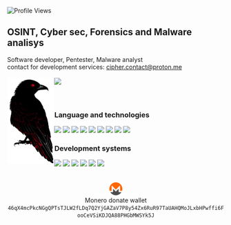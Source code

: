 ![Profile Views](https://komarev.com/ghpvc/?username=cipher0xdev&color=red)

<div align="left">
  <h2 align="left">OSINT, Cyber sec, Forensics and Malware analisys</h2>
  Software developer, Pentester, Malware analyst
  <br>
  contact for development services: <a href="mailto:cipher.contact@proton.me">cipher.contact@proton.me</a>
  <br>
  <br>
  <img align="left" height="200em" src="logo.png"/>
</div>

<div align="left">
    <img src="https://github-readme-stats.vercel.app/api/top-langs?username=cipher0xdev&show_icons=true&include_all_commits=true&count_private=true&theme=apprentice&hide_border=true&bg_color=0D1117&layout=compact">
</div>
<br>
<br>
<div align="left" > 
  <h3> Language and technologies</h3>
  <img src="https://readme-components.vercel.app/api?component=logo&logo=c&text=false&fill=transparent&textfill=white&">
  <img src="https://readme-components.vercel.app/api?component=logo&logo=cplusplus&text=false&fill=transparent&textfill=white&">
  <img src="https://readme-components.vercel.app/api?component=logo&logo=powershell&text=false&fill=transparent&textfill=white&">
  <img src="https://readme-components.vercel.app/api?component=logo&logo=neovim&text=false&fill=transparent&textfill=white&">
  <img src="https://readme-components.vercel.app/api?component=logo&logo=vim&text=false&fill=transparent&textfill=white">
  <img src="https://readme-components.vercel.app/api?component=logo&logo=qt&text=false&fill=transparent&textfill=white&">
  <img src="https://readme-components.vercel.app/api?component=logo&logo=webassembly&text=false&fill=transparent&textfill=white&">
  <img src="https://readme-components.vercel.app/api?component=logo&logo=blender&text=false&fill=transparent&textfill=white&">
  <img src="https://readme-components.vercel.app/api?component=logo&logo=archlinux&text=false&fill=transparent&textfill=white&">
</div>

<div align="left" > 
  <h3> Development systems</h3>
  <img src="https://readme-components.vercel.app/api?component=logo&logo=linux&text=false&fill=transparent&textfill=white&">  
  <img src="https://readme-components.vercel.app/api?component=logo&logo=archlinux&text=false&fill=transparent&textfill=white&">
  <img src="https://readme-components.vercel.app/api?component=logo&logo=ubuntu&text=false&fill=transparent&textfill=white&">
  <img src="https://readme-components.vercel.app/api?component=logo&logo=freebsd&text=false&fill=transparent&textfill=white&">
  <img src="https://readme-components.vercel.app/api?component=logo&logo=windows&text=false&fill=transparent&textfill=white&">
  <img src="https://readme-components.vercel.app/api?component=logo&logo=android&text=false&fill=transparent&textfill=white&">
</div>
<br>
<br>
<div align="center">
  <img src="monero.svg" height="30px"/>
  <br>
  Monero donate wallet
  <br>
  <code>46qX4mcPkcNGgQPTsTJLW2fLDq7Q2YjGAZaV7P8y54Zx6RuR97TaUAHQMoJLxbHPwffi6FooCeVSiKDJQA88PHGbMWSYk5J</code>
</div>

